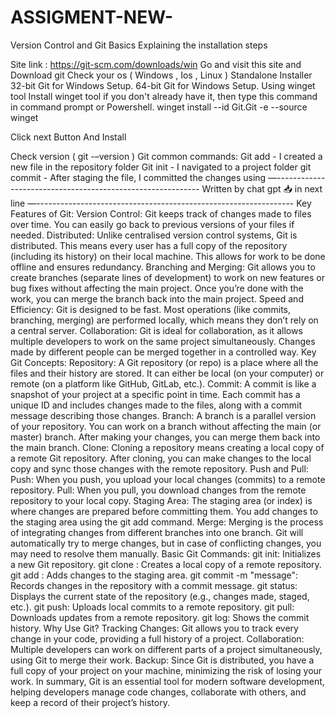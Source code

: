 # ASSIGMENT-NEW-
Version Control and Git Basics
Explaining the installation steps





Site link : https://git-scm.com/downloads/win
Go and visit this site and Download git 
Check your os ( Windows , Ios , Linux )
Standalone Installer
32-bit Git for Windows Setup.           64-bit Git for Windows Setup. 
Using winget tool
Install winget tool if you don't already have it, then type this command in command prompt or Powershell.
winget install --id Git.Git -e --source winget


Click next Button And Install

Check version ( git -–version )
Git common commands:
Git add -  I created a new file in the repository folder
Git init -  I navigated to a project folder
git commit - After staging the file, I committed the changes using
—-----------------------------------------------------------
         Written by chat gpt  📥 in next line
—----------------------------------------------------------------
Key Features of Git:
Version Control:
Git keeps track of changes made to files over time. You can easily go back to previous versions of your files if needed.
Distributed:
Unlike centralised version control systems, Git is distributed. This means every user has a full copy of the repository (including its history) on their local machine. This allows for work to be done offline and ensures redundancy.
Branching and Merging:
Git allows you to create branches (separate lines of development) to work on new features or bug fixes without affecting the main project. Once you’re done with the work, you can merge the branch back into the main project.
Speed and Efficiency:
Git is designed to be fast. Most operations (like commits, branching, merging) are performed locally, which means they don’t rely on a central server.
Collaboration:
Git is ideal for collaboration, as it allows multiple developers to work on the same project simultaneously. Changes made by different people can be merged together in a controlled way.
Key Git Concepts:
Repository:
A Git repository (or repo) is a place where all the files and their history are stored. It can either be local (on your computer) or remote (on a platform like GitHub, GitLab, etc.).
Commit:
A commit is like a snapshot of your project at a specific point in time. Each commit has a unique ID and includes changes made to the files, along with a commit message describing those changes.
Branch:
A branch is a parallel version of your repository. You can work on a branch without affecting the main (or master) branch. After making your changes, you can merge them back into the main branch.
Clone:
Cloning a repository means creating a local copy of a remote Git repository. After cloning, you can make changes to the local copy and sync those changes with the remote repository.
Push and Pull:
Push: When you push, you upload your local changes (commits) to a remote repository.
Pull: When you pull, you download changes from the remote repository to your local copy.
Staging Area:
The staging area (or index) is where changes are prepared before committing them. You add changes to the staging area using the git add command.
Merge:
Merging is the process of integrating changes from different branches into one branch. Git will automatically try to merge changes, but in case of conflicting changes, you may need to resolve them manually.
Basic Git Commands:
git init: Initializes a new Git repository.
git clone <repository>: Creates a local copy of a remote repository.
git add <file>: Adds changes to the staging area.
git commit -m "message": Records changes in the repository with a commit message.
git status: Displays the current state of the repository (e.g., changes made, staged, etc.).
git push: Uploads local commits to a remote repository.
git pull: Downloads updates from a remote repository.
git log: Shows the commit history.
Why Use Git?
Tracking Changes: Git allows you to track every change in your code, providing a full history of a project.
Collaboration: Multiple developers can work on different parts of a project simultaneously, using Git to merge their work.
Backup: Since Git is distributed, you have a full copy of your project on your machine, minimizing the risk of losing your work.
In summary, Git is an essential tool for modern software development, helping developers manage code changes, collaborate with others, and keep a record of their project’s history.



